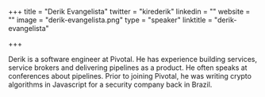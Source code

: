 +++
title = "Derik Evangelista"
twitter = "kirederik"
linkedin = ""
website = ""
image = "derik-evangelista.png"
type = "speaker"
linktitle = "derik-evangelista"

+++

Derik is a software engineer at Pivotal. He has experience building services, service brokers and delivering pipelines as a product. He often speaks at conferences about pipelines. Prior to joining Pivotal, he was writing crypto algorithms in Javascript for a security company back in Brazil.
